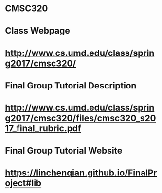# CMSC320

# Class Webpage
# http://www.cs.umd.edu/class/spring2017/cmsc320/

# Final Group Tutorial Description
# http://www.cs.umd.edu/class/spring2017/cmsc320/files/cmsc320_s2017_final_rubric.pdf

# Final Group Tutorial Website
# https://linchenqian.github.io/FinalProject#lib
